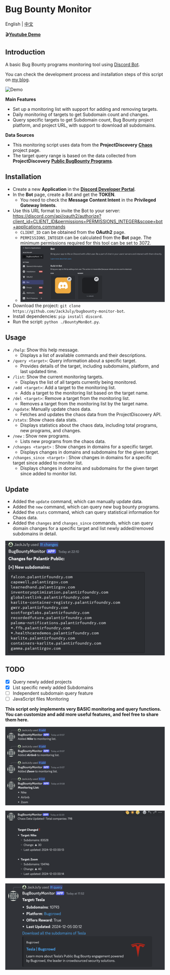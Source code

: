 # Bug Bounty Monitor

English | [中文](README_zh.md)

🎬[**Youtube Demo**](https://www.youtube.com/watch?v=31ocxVjui-M)

## Introduction

A basic Bug Bounty programs monitoring tool using [Discord Bot](https://discord.com/).

You can check the development process and installation steps of this script on [my blog](https://www.ju1y.top/blogs/4).

![Demo](screenshots/demo.gif)

**Main Features**

- Set up a monitoring list with support for adding and removing targets.
- Daily monitoring of targets to get Subdomain count and changes.
- Query specific targets to get Subdomain count, Bug Bounty project platform, and project URL, with support to download all subdomains.

**Data Sources**

- This monitoring script uses data from the **ProjectDiscovery** [**Chaos**](https://chaos.projectdiscovery.io/) project page.
- The target query range is based on the data collected from **ProjectDiscovery** [**Public BugBounty Programs**](https://github.com/projectdiscovery/public-bugbounty-programs).

## Installation

- Create a new **Application** in the **[Discord Developer Portal](https://discord.com/developers/applications)**.
- In the **Bot** page, create a Bot and get the **TOKEN**.
  - You need to check the **Message Content Intent** in the **Privileged Gateway Intents**.
- Use this URL format to invite the Bot to your server: https://discord.com/api/oauth2/authorize?client_id=CLIENT_ID&permissions=PERMISSIONS_INTEGER&scope=bot+applications.commands
  - `CLIENT_ID` can be obtained from the **OAuth2** page.
  - `PERMISSIONS_INTEGER` can be calculated from the **Bot** page. The minimum permissions required for this tool can be set to 3072.
  - ![Screenshot](screenshots/04.png)
- Download the project: `git clone https://github.com/JackJuly/bugbounty-monitor-bot`.
- Install dependencies: `pip install discord`.
- Run the script: `python ./BountyMonBot.py`.

## Usage

- `/help`: Show this help message.
  - Displays a list of available commands and their descriptions.
- `/query <target>`: Query information about a specific target.
  - Provides details of the target, including subdomains, platform, and last updated time.
- `/list`: Show the current monitoring targets.
  - Displays the list of all targets currently being monitored.
- `/add <target>`: Add a target to the monitoring list.
  - Adds a target to the monitoring list based on the target name.
- `/del <target>`: Remove a target from the monitoring list.
  - Removes a target from the monitoring list by the target name.
- `/update`: Manually update chaos data.
  - Fetches and updates the chaos data from the ProjectDiscovery API.
- `/stats`: Show chaos data stats.
  - Displays statistics about the chaos data, including total programs, new programs, and changes.
- `/new` : Show new programs.
  - Lists new programs from the chaos data.
- `/changes <target>` : Show changes in domains for a specific target.
  - Displays changes in domains and subdomains for the given target.
- `/changes_since <target>` : Show changes in domains for a specific target since added to monitor list.
  - Displays changes in domains and subdomains for the given target since added to monitor list.

## Update

- Added the `update` command, which can manually update data.
- Added the `new` command, which can query new bug bounty programs.
- Added the `stats` command, which can query statistical information for Chaos data.
- Added the `changes` and `changes_since` commands, which can query domain changes for a specific target and list newly added/removed subdomains in detail.

![Screenshot](screenshots/05.png)

## TODO

- [x] Query newly added projects
- [x] List specific newly added Subdomains
- [ ] Independent subdomain query feature
- [ ] JavaScript files Monitoring

**This script only implements very BASIC monitoring and query functions. You can customize and add more useful features, and feel free to share them here.**

![Screenshot](screenshots/01.png)

![Screenshot](screenshots/02.png)

![Screenshot](screenshots/03.png)
